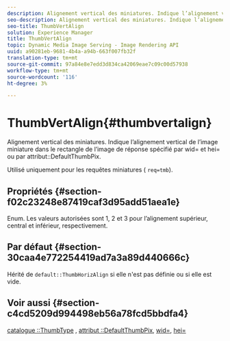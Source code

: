 ```yaml
---
description: Alignement vertical des miniatures. Indique l’alignement vertical de l’image miniature dans le rectangle de l’image de réponse spécifié par wid= et hei= ou par attribut DefaultThumbPix.
seo-description: Alignement vertical des miniatures. Indique l’alignement vertical de l’image miniature dans le rectangle de l’image de réponse spécifié par wid= et hei= ou par attribut DefaultThumbPix.
seo-title: ThumbVertAlign
solution: Experience Manager
title: ThumbVertAlign
topic: Dynamic Media Image Serving - Image Rendering API
uuid: a90281eb-9681-4b4a-a94b-663f007fb32f
translation-type: tm+mt
source-git-commit: 97a84e8e7edd3d834ca42069eae7c09c00d57938
workflow-type: tm+mt
source-wordcount: '116'
ht-degree: 3%

---
```



# ThumbVertAlign{#thumbvertalign}

Alignement vertical des miniatures. Indique l’alignement vertical de l’image miniature dans le rectangle de l’image de réponse spécifié par wid= et hei= ou par attribut::DefaultThumbPix.

Utilisé uniquement pour les requêtes miniatures ( `req=tmb`).

## Propriétés {#section-f02c23248e87419caf3d95add51aea1e}

Enum. Les valeurs autorisées sont 1, 2 et 3 pour l’alignement supérieur, central et inférieur, respectivement.

## Par défaut {#section-30caa4e772254419ad7a3a89d440666c}

Hérité de `default::ThumbHorizAlign` si elle n&#39;est pas définie ou si elle est vide.

## Voir aussi {#section-c4cd5209d994498eb56a78fcd5bbdfa4}

[catalogue ::ThumbType](/help/aem-is-ir-api/is-api/image-catalog/image-serving-api-ref/c-image-catalog-reference/c-image-svg-data-reference/c-image-data-reference/r-thumbtype-cat.md) ,  [attribut ::DefaultThumbPix](../../../../../is-api/image-catalog/image-serving-api-ref/c-image-catalog-reference/c-attributes-reference/r-defaultthumbpix.md#reference-cf52bb74bed2466e8bc8adb0cacd6141),  [wid=](../../../../../is-api/http-ref/image-serving-api-ref/c-http-protocol-reference/c-command-reference/r-is-http-wid.md#reference-bfeadcb67bf4485f851eb21345527e47),  [hei=](../../../../../is-api/http-ref/image-serving-api-ref/c-http-protocol-reference/c-command-reference/r-is-http-hei.md#reference-6d6f556ccc0e4b98a815e8a5c1944a96)
